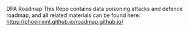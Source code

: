 DPA Roadmap
This Repo contains data poisoning attacks and defence roadmap, and all related materials can be found here: https://phoenixml.github.io/roadmap.github.io/
